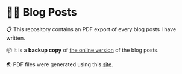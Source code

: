 # 🧑‍💻 Blog Posts

📋 This repository contains an PDF export of every blog posts I have written.

📦 It is a **backup copy** of [the online version](https://righettod.eu/other/) of the blog posts.

🌏 PDF files were generated using this [site](https://www.sejda.com/html-to-pdf).
